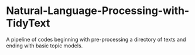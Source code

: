 # Natural-Language-Processing-with-TidyText
A pipeline of codes beginning with pre-processing a directory of texts and ending with basic topic models.
